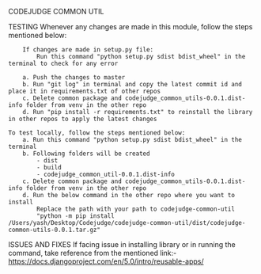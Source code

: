 CODEJUDGE COMMON UTIL


TESTING
    Whenever any changes are made in this module, follow the steps mentioned below:

        If changes are made in setup.py file:
            Run this command "python setup.py sdist bdist_wheel" in the terminal to check for any error

        a. Push the changes to master
        b. Run "git log" in terminal and copy the latest commit id and place it in requirements.txt of other repos
        c. Delete common package and codejudge_common_utils-0.0.1.dist-info folder from venv in the other repo
        d. Run "pip install -r requirements.txt" to reinstall the library in other repos to apply the latest changes

    To test locally, follow the steps mentioned below:
        a. Run this command "python setup.py sdist bdist_wheel" in the terminal
        b. Following folders will be created
            - dist
            - build
            - codejudge_common_util-0.0.1.dist-info
        c. Delete common package and codejudge_common_utils-0.0.1.dist-info folder from venv in the other repo
        d. Run the below command in the other repo where you want to install 
            Replace the path with your path to codejudge-common-util
            "python -m pip install /Users/yash/Desktop/Codejudge/codejudge-common-util/dist/codejudge-common-utils-0.0.1.tar.gz"


ISSUES AND FIXES
    If facing issue in installing library or in running the command, take reference from the mentioned link:- https://docs.djangoproject.com/en/5.0/intro/reusable-apps/
